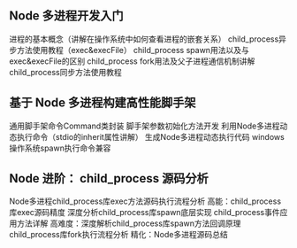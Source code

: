 
## Node 多进程开发入门

进程的基本概念（讲解在操作系统中如何查看进程的嵌套关系）
child_process异步方法使用教程（exec&execFile）
child_process spawn用法以及与exec&execFile的区别
child_process fork用法及父子进程通信机制讲解
child_process同步方法使用教程

## 基于 Node 多进程构建高性能脚手架
通用脚手架命令Command类封装
脚手架参数初始化方法开发
利用Node多进程动态执行命令（stdio的inherit属性讲解）
生成Node多进程动态执行代码
windows操作系统spawn执行命令兼容

## Node 进阶： child_process 源码分析

Node多进程child_process库exec方法源码执行流程分析
高能：child_process库exec源码精度
深度分析child_process库spawn底层实现
child_process事件应用方法详解
高难度：深度解析child_process库spawn方法回调原理
child_process库fork执行流程分析
精化：Node多进程源码总结